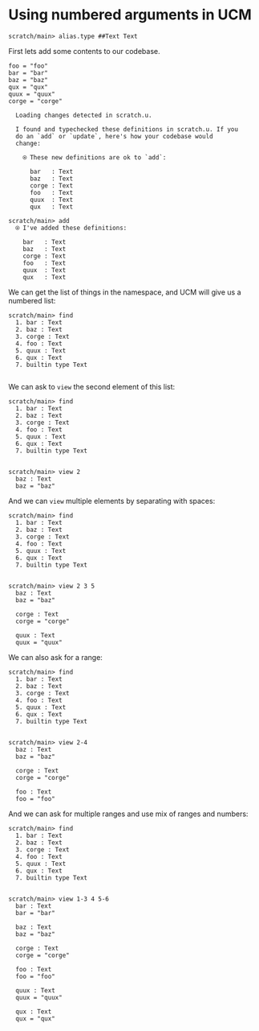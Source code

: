# Using numbered arguments in UCM

``` ucm :hide
scratch/main> alias.type ##Text Text
```

First lets add some contents to our codebase.

``` unison
foo = "foo"
bar = "bar"
baz = "baz"
qux = "qux"
quux = "quux"
corge = "corge"
```

``` ucm :added-by-ucm
  Loading changes detected in scratch.u.

  I found and typechecked these definitions in scratch.u. If you
  do an `add` or `update`, here's how your codebase would
  change:
  
    ⍟ These new definitions are ok to `add`:
    
      bar   : Text
      baz   : Text
      corge : Text
      foo   : Text
      quux  : Text
      qux   : Text

```

``` ucm
scratch/main> add
  ⍟ I've added these definitions:
  
    bar   : Text
    baz   : Text
    corge : Text
    foo   : Text
    quux  : Text
    qux   : Text

```

We can get the list of things in the namespace, and UCM will give us a numbered
list:

``` ucm
scratch/main> find
  1. bar : Text
  2. baz : Text
  3. corge : Text
  4. foo : Text
  5. quux : Text
  6. qux : Text
  7. builtin type Text
  

```

We can ask to `view` the second element of this list:

``` ucm
scratch/main> find
  1. bar : Text
  2. baz : Text
  3. corge : Text
  4. foo : Text
  5. quux : Text
  6. qux : Text
  7. builtin type Text
  

scratch/main> view 2
  baz : Text
  baz = "baz"

```

And we can `view` multiple elements by separating with spaces:

``` ucm
scratch/main> find
  1. bar : Text
  2. baz : Text
  3. corge : Text
  4. foo : Text
  5. quux : Text
  6. qux : Text
  7. builtin type Text
  

scratch/main> view 2 3 5
  baz : Text
  baz = "baz"
  
  corge : Text
  corge = "corge"
  
  quux : Text
  quux = "quux"

```

We can also ask for a range:

``` ucm
scratch/main> find
  1. bar : Text
  2. baz : Text
  3. corge : Text
  4. foo : Text
  5. quux : Text
  6. qux : Text
  7. builtin type Text
  

scratch/main> view 2-4
  baz : Text
  baz = "baz"
  
  corge : Text
  corge = "corge"
  
  foo : Text
  foo = "foo"

```

And we can ask for multiple ranges and use mix of ranges and numbers:

``` ucm
scratch/main> find
  1. bar : Text
  2. baz : Text
  3. corge : Text
  4. foo : Text
  5. quux : Text
  6. qux : Text
  7. builtin type Text
  

scratch/main> view 1-3 4 5-6
  bar : Text
  bar = "bar"
  
  baz : Text
  baz = "baz"
  
  corge : Text
  corge = "corge"
  
  foo : Text
  foo = "foo"
  
  quux : Text
  quux = "quux"
  
  qux : Text
  qux = "qux"

```
